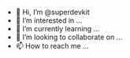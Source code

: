 - 👋 Hi, I’m @superdevkit
- 👀 I’m interested in ...
- 🌱 I’m currently learning ...
- 💞️ I’m looking to collaborate on ...
- 📫 How to reach me ...

<!---
superdevkit/superdevkit is a ✨ special ✨ repository because its `README.md` (this file) appears on your GitHub profile.
You can click the Preview link to take a look at your changes.
--->
